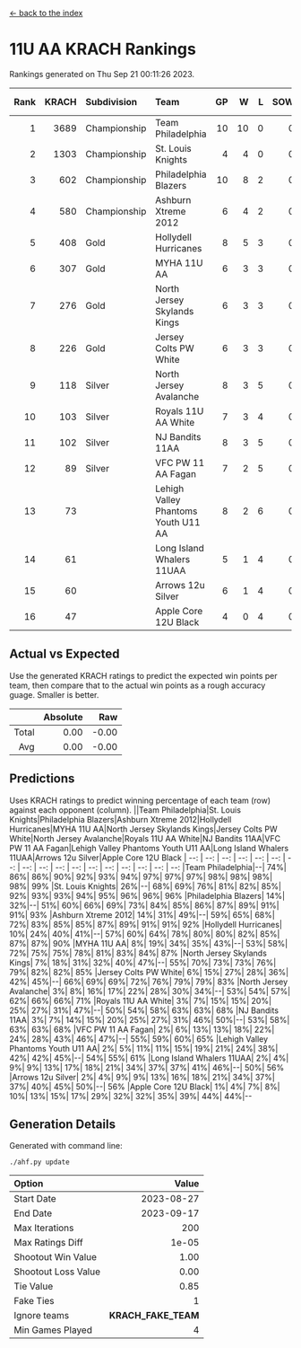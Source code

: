 [<- back to the index](readme.md)
# 11U AA KRACH Rankings
Rankings generated on Thu Sep 21 00:11:26 2023.

Rank|KRACH|Subdivision|Team|GP|W|L|SOW|SOL|T|SoS|Exp Wins|Win Diff
---:|---:|:---|:---|---:|---:|---:|---:|---:|---:|---:|---:|---:
1|3689|Championship|Team Philadelphia|10|10|0|0|0|0|305|10.8|-0.0
2|1303|Championship|St. Louis Knights|4|4|0|0|0|0|262|4.9|0.0
3|602|Championship|Philadelphia Blazers|10|8|2|0|0|0|527|8.9|0.0
4|580|Championship|Ashburn Xtreme 2012|6|4|2|0|0|0|1157|4.8|-0.0
5|408|Gold|Hollydell Hurricanes|8|5|3|0|0|0|382|5.9|0.0
6|307|Gold|MYHA 11U AA|6|3|3|0|0|0|1179|3.8|-0.0
7|276|Gold|North Jersey Skylands Kings|6|3|3|0|0|0|761|3.9|0.0
8|226|Gold|Jersey Colts PW White|6|3|3|0|0|0|701|3.9|0.0
9|118|Silver|North Jersey Avalanche|8|3|5|0|0|0|596|3.9|0.0
10|103|Silver|Royals 11U AA White|7|3|4|0|0|0|220|3.9|0.0
11|102|Silver|NJ Bandits 11AA|8|3|5|0|0|0|574|3.9|0.0
12|89|Silver|VFC PW 11 AA Fagan|7|2|5|0|0|0|273|2.9|0.0
13|73||Lehigh Valley Phantoms Youth U11 AA|8|2|6|0|0|0|699|2.9|0.0
14|61||Long Island Whalers 11UAA|5|1|4|0|0|0|245|1.9|0.0
15|60||Arrows 12u Silver|6|1|4|0|0|1|181|2.7|0.0
16|47||Apple Core 12U Black|4|0|4|0|0|0|554|0.9|0.0

## Actual vs Expected
Use the generated KRACH ratings to predict the expected win points per team, then compare that to the actual win points as a rough accuracy guage. Smaller is better.

||Absolute|Raw
|---:|---:|---:
|Total|0.00|-0.00
|Avg|0.00|-0.00

## Predictions
Uses KRACH ratings to predict winning percentage of each team (row) against each opponent (column).
||Team Philadelphia|St. Louis Knights|Philadelphia Blazers|Ashburn Xtreme 2012|Hollydell Hurricanes|MYHA 11U AA|North Jersey Skylands Kings|Jersey Colts PW White|North Jersey Avalanche|Royals 11U AA White|NJ Bandits 11AA|VFC PW 11 AA Fagan|Lehigh Valley Phantoms Youth U11 AA|Long Island Whalers 11UAA|Arrows 12u Silver|Apple Core 12U Black
| --: | --: | --: | --: | --: | --: | --: | --: | --: | --: | --: | --: | --: | --: | --: | --: | --: 
|Team Philadelphia|--| 74%| 86%| 86%| 90%| 92%| 93%| 94%| 97%| 97%| 97%| 98%| 98%| 98%| 98%| 99%
|St. Louis Knights| 26%|--| 68%| 69%| 76%| 81%| 82%| 85%| 92%| 93%| 93%| 94%| 95%| 96%| 96%| 96%
|Philadelphia Blazers| 14%| 32%|--| 51%| 60%| 66%| 69%| 73%| 84%| 85%| 86%| 87%| 89%| 91%| 91%| 93%
|Ashburn Xtreme 2012| 14%| 31%| 49%|--| 59%| 65%| 68%| 72%| 83%| 85%| 85%| 87%| 89%| 91%| 91%| 92%
|Hollydell Hurricanes| 10%| 24%| 40%| 41%|--| 57%| 60%| 64%| 78%| 80%| 80%| 82%| 85%| 87%| 87%| 90%
|MYHA 11U AA|  8%| 19%| 34%| 35%| 43%|--| 53%| 58%| 72%| 75%| 75%| 78%| 81%| 83%| 84%| 87%
|North Jersey Skylands Kings|  7%| 18%| 31%| 32%| 40%| 47%|--| 55%| 70%| 73%| 73%| 76%| 79%| 82%| 82%| 85%
|Jersey Colts PW White|  6%| 15%| 27%| 28%| 36%| 42%| 45%|--| 66%| 69%| 69%| 72%| 76%| 79%| 79%| 83%
|North Jersey Avalanche|  3%|  8%| 16%| 17%| 22%| 28%| 30%| 34%|--| 53%| 54%| 57%| 62%| 66%| 66%| 71%
|Royals 11U AA White|  3%|  7%| 15%| 15%| 20%| 25%| 27%| 31%| 47%|--| 50%| 54%| 58%| 63%| 63%| 68%
|NJ Bandits 11AA|  3%|  7%| 14%| 15%| 20%| 25%| 27%| 31%| 46%| 50%|--| 53%| 58%| 63%| 63%| 68%
|VFC PW 11 AA Fagan|  2%|  6%| 13%| 13%| 18%| 22%| 24%| 28%| 43%| 46%| 47%|--| 55%| 59%| 60%| 65%
|Lehigh Valley Phantoms Youth U11 AA|  2%|  5%| 11%| 11%| 15%| 19%| 21%| 24%| 38%| 42%| 42%| 45%|--| 54%| 55%| 61%
|Long Island Whalers 11UAA|  2%|  4%|  9%|  9%| 13%| 17%| 18%| 21%| 34%| 37%| 37%| 41%| 46%|--| 50%| 56%
|Arrows 12u Silver|  2%|  4%|  9%|  9%| 13%| 16%| 18%| 21%| 34%| 37%| 37%| 40%| 45%| 50%|--| 56%
|Apple Core 12U Black|  1%|  4%|  7%|  8%| 10%| 13%| 15%| 17%| 29%| 32%| 32%| 35%| 39%| 44%| 44%|--

## Generation Details

Generated with command line:
```
./ahf.py update
```

| Option | Value |
| :----- | ----: |
| Start Date | 2023-08-27 |
| End Date | 2023-09-17 |
| Max Iterations | 200 |
| Max Ratings Diff | 1e-05 |
| Shootout Win Value | 1.00 |
| Shootout Loss Value | 0.00 |
| Tie Value | 0.85 |
| Fake Ties | 1 |
| Ignore teams | __KRACH_FAKE_TEAM__ |
| Min Games Played | 4 |

